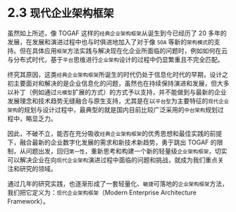 # 2.3 `现代企业架构框架`

虽然如上所述，像 TOGAF 这样的`经典企业架构框架`从诞生到今已经历了 20 多年的发展，在发展和演进过程中也与时俱进地加入了对于像 `SOA` 等新的`架构模式`的支持。但在具体应用`框架`方法实践与解决现在化企业所面临的问题时，例如如何在云与分布式时代，基于`平台`思维进行`企业架构`设计的过程中仍显繁重且不完全匹配。

终究其原因，这类`经典企业架构框架`所诞生的时代仍处于信息化时代的早期，设计之初主要面对和解决的是企业信息化的问题，虽然也在持续保持演进和发展，但大多以补丁（例如通过`元模型`扩展的方式）的方式予以支持，并不能做到与最新的企业发展理念和技术趋势无缝融合与原生支持，尤其是在以`平台型`为主要特征的`现代企业架构`的规划与设计过程中，最典型的就是国内目前比较广泛采用的`中台架构`规划过程中，略显乏力。

因此，不破不立，能否在充分吸收`经典企业架构框架`的优秀思想和最佳实践的前提下，融合最新的企业数字化发展的需求和新技术新趋势，勇于跳出 TOGAF 的限制，从问题出发，回归`第一性`，重新思考和构建一个新的轻量级`企业架构框架`，切实可以解决企业在向`现代企业架构`演进过程中面临的问题和挑战，就成为我们重点关注和研究的领域。

通过几年的研究实践，也逐渐形成了一套轻量化、`敏捷`可落地的`企业架构框架`方法，我们把它定义为：`现代企业架构框架`（Modern Enterprise Architecture Framework）。
